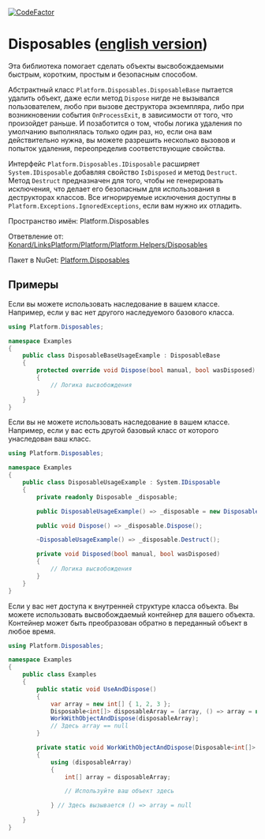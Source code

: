 [![CodeFactor](https://www.codefactor.io/repository/github/linksplatform/disposables/badge)](https://www.codefactor.io/repository/github/linksplatform/disposables)

# Disposables ([english version](README.md))

Эта библиотека помогает сделать объекты высвобождаемыми быстрым, коротким, простым и безопасным способом. 

Абстрактный класс `Platform.Disposables.DisposableBase` пытается удалить объект, даже если метод `Dispose` нигде не вызывался пользователем, любо при вызове деструктора экземпляра, либо при возникновении события `OnProcessExit`, в зависимости от того, что произойдет раньше. И позаботится о том, чтобы логика удаления по умолчанию выполнялась только один раз, но, если она вам действительно нужна, вы можете разрешить несколько вызовов и попыток удаления, переопределив соответствующие свойства. 

Интерфейс `Platform.Disposables.IDisposable` расширяет `System.IDisposable` добавляя свойство `IsDisposed` и метод `Destruct`. Метод `Destruct` предназначен для того, чтобы не генерировать исключения, что делает его безопасным для использования в деструкторах классов. Все игнорируемые исключения доступны в `Platform.Exceptions.IgnoredExceptions`, если вам нужно их отладить.

Пространство имён: Platform.Disposables

Ответвление от: [Konard/LinksPlatform/Platform/Platform.Helpers/Disposables](https://github.com/Konard/LinksPlatform/tree/708f6143645333781adae0cad7ae998fefcd6317/Platform/Platform.Helpers/Disposables)

Пакет в NuGet: [Platform.Disposables](https://www.nuget.org/packages/Platform.Disposables)

## Примеры

Если вы можете использовать наследование в вашем классе. Например, если у вас нет другого наследуемого базового класса.

```C#
using Platform.Disposables;

namespace Examples
{
    public class DisposableBaseUsageExample : DisposableBase
    {
        protected override void Dispose(bool manual, bool wasDisposed)
        {
            // Логика высвобождения
        }
    }
}
```

Если вы не можете использовать наследование в вашем классе. Например, если у вас есть другой базовый класс от которого унаследован ваш класс.

```C#
using Platform.Disposables;

namespace Examples
{
    public class DisposableUsageExample : System.IDisposable
    {
        private readonly Disposable _disposable;

        public DisposableUsageExample() => _disposable = new Disposable(Disposed);

        public void Dispose() => _disposable.Dispose();

        ~DisposableUsageExample() => _disposable.Destruct();

        private void Disposed(bool manual, bool wasDisposed)
        {
            // Логика высвобождения
        }
    }
}
```

Если у вас нет доступа к внутренней структуре класса объекта. Вы можете использовать высвобождаемый контейнер для вашего объекта. Контейнер может быть преобразован обратно в переданный объект в любое время.

```C#
using Platform.Disposables;

namespace Examples
{
    public class Examples
    {
        public static void UseAndDispose()
        {
            var array = new int[] { 1, 2, 3 };
            Disposable<int[]> disposableArray = (array, () => array = null);
            WorkWithObjectAndDispose(disposableArray);
            // Здесь array == null
        }

        private static void WorkWithObjectAndDispose(Disposable<int[]> disposableArray)
        {
            using (disposableArray)
            {
                int[] array = disposableArray;

                // Используйте ваш объект здесь

            } // Здесь вызывается () => array = null
        }
    }
}
```
